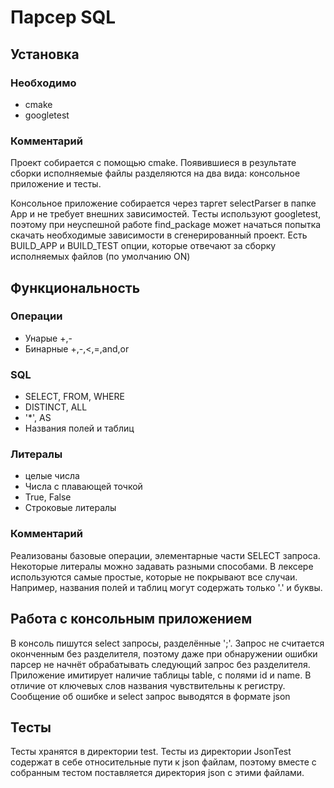 # Парсер SQL
## Установка

### Необходимо
* cmake
* googletest

### Комментарий

Проект собирается с помощью cmake. Появившиеся в результате сборки исполняемые файлы разделяются на два вида:
консольное приложение и тесты.

Консольное приложение собирается через таргет selectParser в папке App и не требует внешних зависимостей.
Tесты используют googletest, поэтому при неуспешной работе find_package может начаться попытка скачать необходимые зависимости
в сгенерированный проект. Есть BUILD_APP и BUILD_TEST опции, которые отвечают за сборку исполняемых файлов (по умолчанию ON)

## Функциональность

### Операции

* Унарые +,-
* Бинарные +,-,<,=,and,or

### SQL
* SELECT, FROM, WHERE
* DISTINCT, ALL
* '*', AS
* Названия полей и таблиц

### Литералы
* целые числа
* Числа с плавающей точкой
* True, False
* Строковые литералы


### Комментарий

Реализованы базовые операции, элементарные части SELECT запроса.
Некоторые литералы можно задавать разными способами. В лексере используются самые простые,
которые не покрывают все случаи. Например, названия полей и таблиц могут содержать только '.' и буквы.


## Работа с консольным приложением

В консоль пишутся select запросы, разделённые ';'. Запрос не считается оконченным без разделителя, поэтому
даже при обнаружении ошибки парсер не начнёт обрабатывать следующий запрос без разделителя. Приложение имитирует наличие таблицы table, с полями id и name. В отличие от ключевых слов названия чувствительны к регистру. Сообщение об ошибке и select запрос выводятся в формате json

## Тесты

Тесты хранятся в директории test. Тесты из директории JsonTest содержат в себе относительные пути к json файлам,
поэтому вместе с собранным тестом поставляется директория json с этими файлами.


